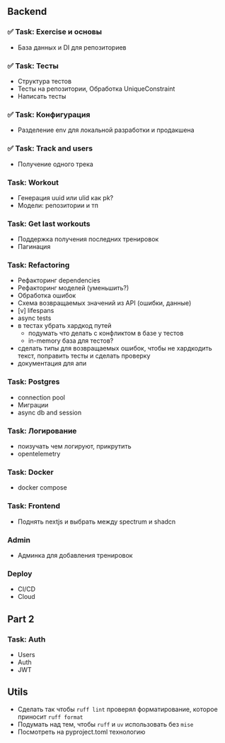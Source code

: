 ## Backend
### ✅ Task: Exercise и основы
- База данных и DI для репозиториев

### ✅ Task: Тесты
- Структура тестов
- Тесты на репозитории, Обработка UniqueConstraint
- Написать тесты

### ✅ Task: Конфигурация
- Разделение env для локальной разработки и продакшена

### ✅ Task: Track and users
- Получение одного трека

### Task: Workout 
- Генерация uuid или ulid как pk?
- Модели: репозитории и тп


### Task: Get last workouts
- Поддержка получения последних тренировок
- Пагинация


### Task: Refactoring
- Рефакторинг dependencies
- Рефакторинг моделей (уменьшить?)
- Обработка ошибок
- Схема возвращаемых значений из API (ошибки, данные)
- [v] lifespans
- async tests
- в тестах убрать хардкод путей
    - подумать что делать с конфликтом в базе у тестов
    - in-memory база для тестов?
- сделать типы для возвращаемых ошибок, чтобы не хардкодить текст, поправить тесты и сделать проверку
- документация для апи


### Task: Postgres
- connection pool
- Миграции
- async db and session

### Task: Логирование
- поизучать чем логируют, прикрутить
- opentelemetry

### Task: Docker
- docker compose

### Task: Frontend
- Поднять nextjs и выбрать между spectrum и shadcn

### Admin
- Админка для добавления тренировок

### Deploy
- CI/CD
- Cloud

## Part 2

### Task: Auth
- Users
- Auth
- JWT

###

## Utils
- Сделать так чтобы `ruff lint` проверял форматирование, которое приносит `ruff format`
- Подумать над тем, чтобы `ruff` и `uv` использовать без `mise`
- Посмотреть на pyproject.toml технологию
